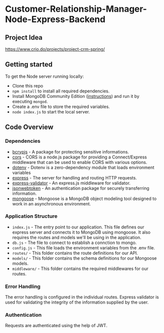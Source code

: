 # Customer-Relationship-Manager-Node-Express-Backend

## Project Idea
https://www.crio.do/projects/project-crm-spring/

## Getting started

To get the Node server running locally:

- Clone this repo
- `npm install` to install all required dependencies.
- Install MongoDB Community Edition ([instructions](https://docs.mongodb.com/manual/installation/#tutorials)) and run it by executing `mongod`.
- Create a .env file to store the required variables.
- `node index.js` to start the local server.

## Code Overview

### Dependencies
- [bcrypjs](https://www.npmjs.com/package/bcryptjs) - A package for protecting sensitive informations.
- [cors](https://www.npmjs.com/package/cors) - CORS is a node.js package for providing a Connect/Express middleware that can be used to enable CORS with various options.
- [dotenv](https://www.npmjs.com/package/dotenv) - Dotenv is a zero-dependency module that loads environment variables
- [express](https://www.npmjs.com/package/express) - The server for handling and routing HTTP requests.
- [express-validator](https://www.npmjs.com/package/express-validator) - An express.js middleware for validator.
- [jsonwebtoken](https://www.npmjs.com/package/jsonwebtoken) - An authentication package for securely transferring information.
- [mongoose](https://www.npmjs.com/package/mongoose) - Mongoose is a MongoDB object modeling tool designed to work in an asynchronous environment.

### Application Structure
- `index.js` - The entry point to our application. This file defines our express server and connects it to MongoDB using mongoose. It also requires the routes and models we'll be using in the application.
- `db.js` - The file to connect to establish a connction to mongo.
- `config.js` - This file loads the environment variables from the .env file.
- `routes/` - This folder contains the route definitions for our API.
- `models/` - This folder contains the schema definitions for our Mongoose models.
- `middleware/` - This folder contains the required middlewares for our routes.

### Error Handling 
The error handling is configured in the individual routes. Express validator is used for validating the integrity of the information supplied by the user.

### Authentication
Requests are authenticated using the help of JWT.









